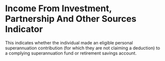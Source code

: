 # Income From Investment, Partnership And Other Sources Indicator
This indicates whether the individual made an eligible personal superannuation contribution (for which they are not claiming a deduction) to a complying superannuation fund or retirement savings account.